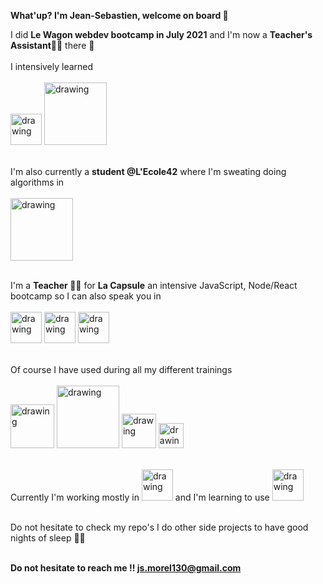 <strong>What'up? I'm Jean-Sebastien, welcome on board 🛫</strong>

I did <strong>Le Wagon webdev bootcamp in July 2021</strong> and I'm now a <strong>Teacher's Assistant👨‍🏫</strong> there 🚋<br><br>
I intensively learned<br><br>
<img src="https://user-images.githubusercontent.com/82602681/158592931-2d376973-125b-486c-9b65-6ac361225c07.png" alt="drawing" width="50"/>
<img src="https://user-images.githubusercontent.com/82602681/158595948-c9f75588-81ee-4a1f-805c-afd066d3bae4.png" alt="drawing" width="100"/><br><br>

I'm also currently a <strong>student @L'Ecole42</strong> where I'm sweating doing algorithms in<br><br>
<img src="https://user-images.githubusercontent.com/82602681/158593235-d07d7825-dee5-42b9-8bef-bf791d923d1b.png" alt="drawing" width="100"/><br><br>

I'm a <strong>Teacher 👨‍🏫</strong> for <strong>La Capsule</strong> an intensive JavaScript, Node/React bootcamp so I can also speak you in<br><br>
<img src="https://user-images.githubusercontent.com/82602681/158593833-e95a120e-0cc1-4ae6-8558-c9f44a22f84d.png" alt="drawing" width="50"/>
<img src="https://user-images.githubusercontent.com/82602681/158594080-8b54115d-77df-41f1-ae7b-d65e8c2ed34b.png" alt="drawing" width="50"/>
<img src="https://user-images.githubusercontent.com/82602681/158594083-b8a089af-71f0-4e76-84c5-319b54aaa69a.png" alt="drawing" width="50"/><br><br>

Of course I have used during all my different trainings<br><br>
<img src="https://user-images.githubusercontent.com/82602681/158594763-e94a8509-d204-41ee-9630-b97604bdf04c.png" alt="drawing" width="70"/>
<img src="https://user-images.githubusercontent.com/82602681/158594772-af6aec76-4edf-4f27-8279-ae65a5850d51.png" alt="drawing" width="100"/>
<img src="https://user-images.githubusercontent.com/82602681/158594843-a92e0896-194f-4bf0-9073-9000b5f7d0d2.png" alt="drawing" width="55"/>
<img src="https://user-images.githubusercontent.com/82602681/158594852-7a95ff3a-418c-44f9-95e2-fc19aa63e8cb.png" alt="drawing" width="40"/><br><br>

Currently I'm working mostly in
<img src="https://user-images.githubusercontent.com/82602681/158594083-b8a089af-71f0-4e76-84c5-319b54aaa69a.png" alt="drawing" width="50"/>
and I'm learning to use
<img src="https://user-images.githubusercontent.com/82602681/158595085-2f4cc5ac-4ed2-4729-8bb7-8116ab15cd45.png" alt="drawing" width="50"/><br><br>

Do not hesitate to check my repo's I do other side projects to have good nights of sleep 🧑‍💻<br><br>

<strong>Do not hesitate to reach me !! js.morel130@gmail.com</strong><br><br>

